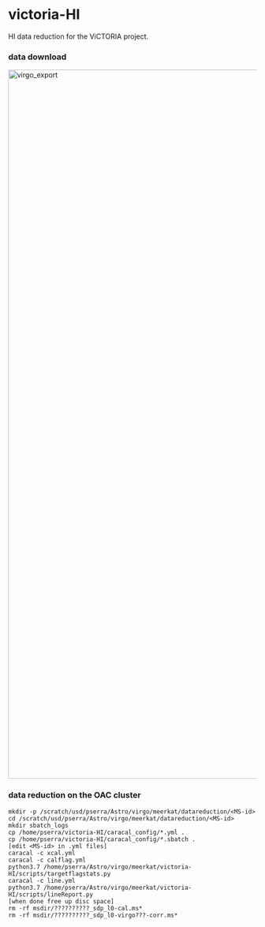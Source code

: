 # victoria-HI

HI data reduction for the ViCTORIA project.

### data download

<img width="1438" alt="virgo_export" src="https://github.com/paoloserra/victoria-HI/assets/6591265/63831f9d-e736-4cbb-b10f-4b59b854ada9">

### data reduction on the OAC cluster

```
mkdir -p /scratch/usd/pserra/Astro/virgo/meerkat/datareduction/<MS-id>
cd /scratch/usd/pserra/Astro/virgo/meerkat/datareduction/<MS-id>
mkdir sbatch_logs
cp /home/pserra/victoria-HI/caracal_config/*.yml .
cp /home/pserra/victoria-HI/caracal_config/*.sbatch .
[edit <MS-id> in .yml files]
caracal -c xcal.yml
caracal -c calflag.yml
python3.7 /home/pserra/Astro/virgo/meerkat/victoria-HI/scripts/targetflagstats.py
caracal -c line.yml
python3.7 /home/pserra/Astro/virgo/meerkat/victoria-HI/scripts/lineReport.py
[when done free up disc space]
rm -rf msdir/??????????_sdp_l0-cal.ms*
rm -rf msdir/??????????_sdp_l0-virgo???-corr.ms*
```
